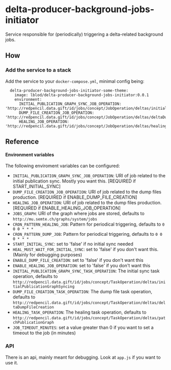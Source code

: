 # delta-producer-background-jobs-initiator

Service responsible for (periodically) triggering a delta-related background jobs.

## How
### Add the service to a stack
Add the service to your `docker-compose.yml`, minimal config being:

```
  delta-producer-background-jobs-initiator-some-theme:
    image: lblod/delta-producer-background-jobs-initiator:0.0.1
    environment:
      INITIAL_PUBLICATION_GRAPH_SYNC_JOB_OPERATION: 'http://redpencil.data.gift/id/jobs/concept/JobOperation/deltas/initialPublicationGraphSyncing/SomeTheme'
      DUMP_FILE_CREATION_JOB_OPERATION: 'http://redpencil.data.gift/id/jobs/concept/JobOperation/deltas/deltaDumpFileCreation/SomeTheme'
      HEALING_JOB_OPERATION: 'http://redpencil.data.gift/id/jobs/concept/JobOperation/deltas/healingOperation/SomeTheme'
```

## Reference
#### Environment variables
The following enviroment variables can be configured:
* `INITIAL_PUBLICATION_GRAPH_SYNC_JOB_OPERATION`: URI of job related to the initial publication sync. Mostly you want this. [REQUIRED if START_INITIAL_SYNC]
* `DUMP_FILE_CREATION_JOB_OPERATION`: URI of job related to the dump files production. [REQUIRED if ENABLE_DUMP_FILE_CREATION]
* `HEALING_JOB_OPERATION`: URI of job related to the dump files production. [REQUIRED if ENABLE_HEALING_JOB_OPERATION]
* `JOBS_GRAPH`: URI of the graph where jobs are stored, defaults to `http://mu.semte.ch/graphs/system/jobs`
* `CRON_PATTERN_HEALING_JOB`: Pattern for periodical triggering, defaults to `0 0 0 * * *`
* `CRON_PATTERN_DUMP_JOB`: Pattern for periodical triggering, defaults to `0 0 0 * * *`
* `START_INITIAL_SYNC`: set to 'false' if no initial sync needed
* `HEAL_MUST_WAIT_FOR_INITIAL_SYNC`: set to 'false' if you don't want this. (Mainly for debugging purposes)
* `ENABLE_DUMP_FILE_CREATION`: set to 'false' if you don't want this
* `ENABLE_HEALING_JOB_OPERATION`: set to 'false' if you don't want this
* `INITIAL_PUBLICATION_GRAPH_SYNC_TASK_OPERATION`: The initial sync task operation, defaults to `http://redpencil.data.gift/id/jobs/concept/TaskOperation/deltas/initialPublicationGraphSyncing`
* `DUMP_FILE_CREATION_TASK_OPERATION`: The dump file task operation, defaults to `http://redpencil.data.gift/id/jobs/concept/TaskOperation/deltas/deltaDumpFileCreation`
* `HEALING_TASK_OPERATION`: The healing task operation, defaults to `http://redpencil.data.gift/id/jobs/concept/TaskOperation/deltas/patchPublicationGraph`
* `JOB_TIMEOUT_MINUTES`: set a value greater than 0 if you want to set a timeout to the job (in minutes) 

### API
There is an api, mainly meant for debugging. Look at `app.js` if you want to use it.
